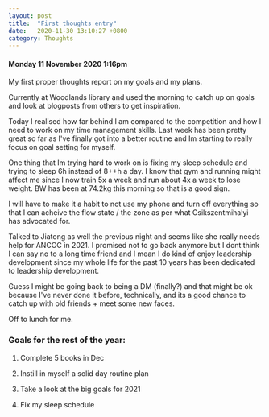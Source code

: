 ```yaml
---
layout: post
title:  "First thoughts entry"
date:   2020-11-30 13:10:27 +0800
category: Thoughts
---
```

#### Monday 11 November 2020 1:16pm

My first proper thoughts report on my goals and my plans.

Currently at Woodlands library and used the morning to catch up on goals and look at blogposts from others to get inspiration. 

Today I realised how far behind I am compared to the competition and how I need to work on my time management skills. Last week has been pretty great so far as I've finally got into a better routine and Im starting to really focus on goal setting for myself.

One thing that Im trying hard to work on is fixing my sleep schedule and trying to sleep 6h instead of 8++h a day. I know that gym and running might affect me since I now train 5x a week and run about 4x a week to lose weight. BW has been at 74.2kg this morning so that is a good sign.

I will have to make it a habit to not use my phone and turn off everything so that I can acheive the flow state / the zone as per what Csikszentmihalyi has advocated for.

Talked to Jiatong as well the previous night and seems like she really needs help for ANCOC in 2021. I promised not to go back anymore but I dont think I can say no to a long time friend and I mean I do kind of enjoy leadership development since my whole life for the past 10 years has been dedicated to leadership development.

Guess I might be going back to being a DM (finally?) and that might be ok because I've never done it before, technically, and its a good chance to catch up with old friends + meet some new faces.

Off to lunch for me.

### Goals for the rest of the year:
1) Complete 5 books in Dec

2) Instill in myself a solid day routine plan

3) Take a look at the big goals for 2021

4) Fix my sleep schedule